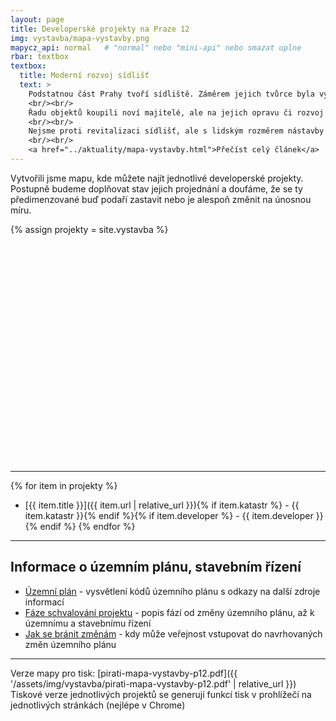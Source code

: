 ```yaml
---
layout: page
title: Developerské projekty na Praze 12
img: vystavba/mapa-vystavby.png
mapycz_api: normal   # "normal" nebo "mini-api" nebo smazat uplne
rbar: textbox
textbox:
  title: Moderní rozvoj sídlišť
  text: >
    Podstatnou část Prahy tvoří sídliště. Záměrem jejich tvůrce byla vyváženost staveb, která společně s hojnou zelení vytvoří na relativně malé ploše přijatelné bydlení pro velký počet obyvatel. Vyšší obytné bloky domů jsou tak vyvažovány nižšími objekty občanské vybavenosti.
    <br/><br/>
    Řadu objektů koupili noví majitelé, ale na jejich opravu či rozvoj nechtějí dát prostředky. Chtějí je zbourat a místo nich postavit výškové objekty bez ohledu, zda zastíní či jinak znehodnotí domy v jejich okolí. Chtějí je vybudovat bez patřičné infrastruktury, vyřešení dopravy atd.
    <br/><br/>
    Nejsme proti revitalizaci sídlišť, ale s lidským rozměrem nástavby několika pater.
    <br/><br/>
    <a href="../aktuality/mapa-vystavby.html">Přečíst celý článek</a>
---
```


Vytvořili jsme mapu, kde můžete najít jednotlivé developerské projekty. Postupně budeme doplňovat stav jejich projednání a doufáme, že se ty předimenzované buď podaří zastavit nebo je alespoň změnit na únosnou míru.

{% assign projekty = site.vystavba %}

<div id="mapa" style="height:350px;"></div>
<script type="text/javascript">
// source https://api.mapy.cz/view?page=markers-signals
var center = SMap.Coords.fromWGS84(14.43, 50.00);
var mapa = new SMap(JAK.gel("mapa"), center, 13);
mapa.addDefaultLayer(SMap.DEF_BASE).enable();

mapa.addDefaultControls();

var controls = mapa.getControls();  /* Odstranit kolecko mysi */
for (var i=0;i<controls.length;i++) {
  if (controls[i] instanceof SMap.Control.Mouse)
    controls[i].configure(SMap.MOUSE_PAN | SMap.MOUSE_ZOOM);
}

var vrstva = new SMap.Layer.Marker();     /* Vrstva se značkami */
var souradnice = [];
// data pro markery
var markers = [
{% for item in projekty %}
  {% if item.gps.lat and item.gps.long %}
  {
    name: "{{ item.title }}",
    coord_lat: {{ item.gps.lat }},
    coord_long: {{ item.gps.long }},
    link: "{{ item.url | relative_url }}",
    id: {{ forloop.index }}
  },
  {% endif %}
{% endfor %}
];
// vytvoreni markeru
markers.forEach(function(marker) {
	var c = SMap.Coords.fromWGS84(marker.coord_long, marker.coord_lat);
  var options = { title: marker.name }
  // duletize je prirazeni id jednotlivemu markeru
  var znacka = new SMap.Marker(c, marker.id, options);
  souradnice.push(c);
  vrstva.addMarker(znacka);
  znacka.getContainer()[SMap.LAYER_MARKER].style.cursor = "pointer";
});

// zobrazime a povolime vrstvu - pokud by se vrstva povolila pred vkladanim markeru, tak by se s kazdym vlozenym markerem prekreslovala mapa a pocitaly pozice vsech markeru
mapa.addLayer(vrstva);                          /* Přidat ji do mapy */
vrstva.enable();                         /* A povolit */

var cz = mapa.computeCenterZoom(souradnice); /* Spočítat pozici mapy tak, aby značky byly vidět */
cz[1] = 13;  // tenhle zoom je stejne nejlepsi
mapa.setCenterZoom(cz[0], cz[1]);

// poslouchani na kliknuti u markeru
mapa.getSignals().addListener(this, "marker-click", function(e) {
  // vybrany marker
  var marker = e.target;
  var id = marker.getId();
  // zobrazime jeho jmeno - parovani vybraneho markeru pomoci jeho id a nasich vstupnich dat
  for (var i = 0; i < markers.length; i++) {
  	if (markers[i].id == id) {
    	location.href = markers[i].link;
      break;
    }
  }
});
</script>
- - -

{% for item in projekty %}
 * [{{ item.title }}]({{ item.url | relative_url }}){% if item.katastr %} - {{ item.katastr }}{% endif %}{% if item.developer %} - {{ item.developer }}{% endif %}
{% endfor %}

- - -

## Informace o územním plánu, stavebním řízení

 * [Územní plán](uzemni-plan.html) - vysvětlení kódů územního plánu s odkazy na další zdroje informací
 * [Fáze schvalování projektu](faze-schvalovani.html) - popis fází od změny územního plánu, až k územnímu a stavebnímu řízení
 * [Jak se bránit změnám](zmena-planu.html) - kdy může veřejnost vstupovat do navrhovaných změn územního plánu

- - -

Verze mapy pro tisk: [pirati-mapa-vystavby-p12.pdf]({{ '/assets/img/vystavba/pirati-mapa-vystavby-p12.pdf' | relative_url }})<br/>
Tiskové verze jednotlivých projektů se generují funkcí tisk v prohlížeči na jednotlivých stránkách (nejlépe v Chrome)
